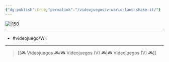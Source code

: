 ```yaml
---
{"dg-publish":true,"permalink":"/videojuegos/v-wario-land-shake-it/"}
---
```



![|150](https://images.igdb.com/igdb/image/upload/t_cover_big/co1wnw.jpg)

---

- #videojuego/Wii

---

> [[🎮 Videojuegos 🎮/🎮 Videojuegos (V) 🎮\|🎮 Videojuegos (V) 🎮]]